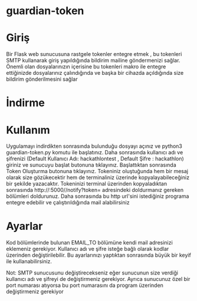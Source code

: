 # guardian-token

# Giriş
Bir Flask web sunucusuna rastgele tokenler entegre etmek , bu tokenleri SMTP kullanarak giriş yapıldığında bildirim mailine göndermenizi sağlar. Önemli olan dosyalarınızın içerisine bu tokenleri makro ile entegre ettiğinizde dosyalarınız çalındığında ve başka bir cihazda açıldığında size bildirim gönderilmesini sağlar

# İndirme



# Kullanım

Uygulamayı indirdikten sonrasında bulunduğu dosyayı açınız ve python3 guardian-token.py komutu ile başlatınız. Daha sonrasında kullanıcı adı ve şifrenizi (Default Kullanıcı Adı: hackathlontest , Default Şifre : hackathlon) giriniz ve sunucuyu başlat butonuna tıklayınız. Başlattıktan sonrasında Token Oluşturma butonuna tıklayınız. Tokeniniz oluştuğunda hem bir mesaj olarak size gözükecektir hem de terminaliniz üzerinde kopyalayabileceğiniz bir şekilde yazacaktır. Tokeninizi terminal üzerinden kopyaladıktan sonrasında http://<localip>:5000//notify?token=<Your-Secret-Token> adresindeki doldurmanız gereken bölümleri doldurunuz. Daha sonrasında bu http url'sini istediğiniz programa entegre edebilir ve çalıştırıldığında mail alabilirsiniz

# Ayarlar

Kod bölümlerinde bulunan EMAIL_TO bölümüne kendi mail adresinizi eklemeniz gerekiyor. Kullanıcı adı ve şifre isteğe bağlı olarak kodlar üzerinden değiştirilebilir. Bu ayarlarınızı yaptıktan sonrasında büyük bir keyif ile kullanabilirsiniz. 

Not: SMTP sunucusunu değiştirecekseniz eğer sunucunun size verdiği kullanıcı adı ve şifreyi de değiştirmeniz gerekiyor. Ayrıca sunucunuz özel bir port numarası atıyorsa bu port numarasını da program üzerinden değiştirmeniz gerekiyor
